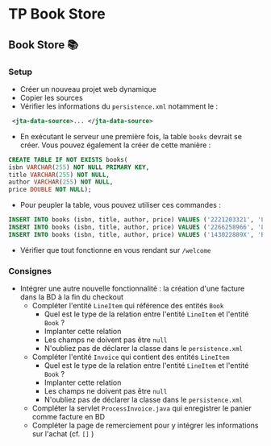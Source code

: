 # TP Book Store

## Book Store 📚

### Setup

* Créer un nouveau projet web dynamique
* Copier les sources
* Vérifier les informations du `persistence.xml` notamment le :
```xml
 <jta-data-source>... </jta-data-source>
 ```
* En exécutant le serveur une première fois, la table `books` devrait se créer. Vous pouvez également la créer de cette manière :
```sql
CREATE TABLE IF NOT EXISTS books(
isbn VARCHAR(255) NOT NULL PRIMARY KEY,
title VARCHAR(255) NOT NULL,
author VARCHAR(255) NOT NULL,
price DOUBLE NOT NULL);
```
* Pour peupler la table, vous pouvez utiliser ces commandes :
```sql
INSERT INTO books (isbn, title, author, price) VALUES ('2221203321', 'La Servante écarlate', 'Margaret Atwood', 11.5);
INSERT INTO books (isbn, title, author, price) VALUES ('2266258966', 'La Magie du rangement', 'Marie Kondo', 6.95);
INSERT INTO books (isbn, title, author, price) VALUES ('143022889X', 'Beginning Java EE 6 with GlassFish 3', 'Antonio Goncalves', 43.91);
```
* Vérifier que tout fonctionne en vous rendant sur `/welcome`

### Consignes

* Intégrer une autre nouvelle fonctionnalité : la création d'une facture dans la BD à la fin du checkout
  * Compléter l'entité `LineItem` qui référence des entités `Book`
    * Quel est le type de la relation entre l'entité  `LineItem` et l'entité `Book` ?
    * Implanter cette relation
    * Les champs ne doivent pas être `null`
    * N'oubliez pas de déclarer la classe dans le `persistence.xml`
  * Compléter l'entité `Invoice` qui contient des entités `LineItem`
    * Quel est le type de la relation entre l'entité  `LineItem` et l'entité `Book` ?
    * Implanter cette relation
    * Les champs ne doivent pas être `null`
    * N'oubliez pas de déclarer la classe dans le `persistence.xml`
  * Compléter la servlet `ProcessInvoice.java` qui enregistrer le panier comme facture en BD
  * Compléter la page de remerciement pour y intégrer les informations sur l'achat (cf. `[]` )
